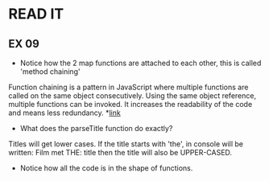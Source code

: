 # READ IT
## EX 09
* Notice how the 2 map functions are attached to each other, this is called 'method chaining'

Function chaining is a pattern in JavaScript where multiple functions are called on the 
same object consecutively. Using the same object reference, multiple functions can be 
invoked. It increases the readability of the code and means less redundancy.
*[link](https://www.youtube.com/watch?v=Q4sYrKFJqPo)

* What does the parseTitle function do exactly?

Titles will get lower cases.  If the title starts with 'the', in console will be written: 
Film met THE: title then the title will also be UPPER-CASED.

* Notice how all the code is in the shape of functions.